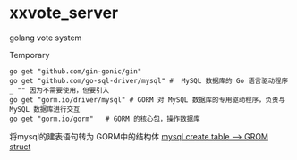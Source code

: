 # xxvote_server
golang vote system

Temporary
```shell
go get "github.com/gin-gonic/gin"
go get "github.com/go-sql-driver/mysql" #  MySQL 数据库的 Go 语言驱动程序 _ "" 因为不需要使用，但要引入
go get "gorm.io/driver/mysql" # GORM 对 MySQL 数据库的专用驱动程序，负责与 MySQL 数据库进行交互
go get "gorm.io/gorm"   # GORM 的核心包，操作数据库
```

将mysql的建表语句转为 GORM中的结构体
[mysql create table --> GROM struct](https://old.printlove.cn/tools/sql2gorm)
